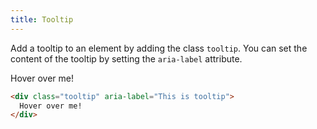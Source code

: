 ```yaml
---
title: Tooltip
---
```


Add a tooltip to an element by adding the class `tooltip`. You can set the content of
the tooltip by setting the `aria-label` attribute.

<div class="tooltip text--center border--top border--right border--bottom border--left" aria-label="This is tooltip">
  Hover over me!
</div>

```html
<div class="tooltip" aria-label="This is tooltip">
  Hover over me!
</div>
```
